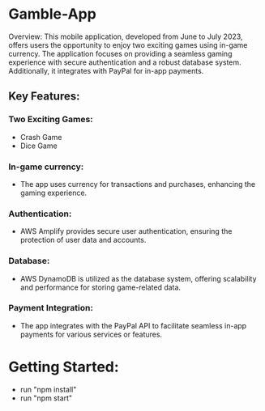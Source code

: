 # Gamble-App
Overview:
This mobile application, developed from June to July 2023, offers users the opportunity to enjoy two exciting games using in-game currency. The application focuses on providing a seamless gaming experience with secure authentication and a robust database system. Additionally, it integrates with PayPal for in-app payments.

## Key Features:

### Two Exciting Games:
- Crash Game
- Dice Game

### In-game currency:
* The app uses currency for transactions and purchases, enhancing the gaming experience.

### Authentication: 
- AWS Amplify provides secure user authentication, ensuring the protection of user data and accounts.

### Database: 
- AWS DynamoDB is utilized as the database system, offering scalability and performance for storing game-related data.

### Payment Integration: 
- The app integrates with the PayPal API to facilitate seamless in-app payments for various services or features.

# Getting Started:
* run "npm install"
* run "npm start"
